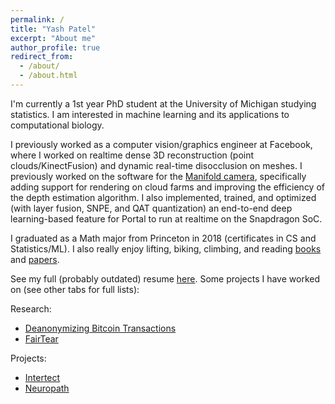```yaml
---
permalink: /
title: "Yash Patel"
excerpt: "About me"
author_profile: true
redirect_from: 
  - /about/
  - /about.html
---
```


I'm currently a 1st year PhD student at the University of Michigan studying statistics. I am interested in machine learning and its applications to computational biology.

I previously worked as a computer vision/graphics engineer at Facebook, where I worked on realtime dense 3D reconstruction (point clouds/KinectFusion) and dynamic real-time disocclusion on meshes. I previously worked on the software for the [Manifold camera](https://research.fb.com/wp-content/uploads/2019/09/An-Integrated-6DoF-Video-Camera-and-System-Design.pdf), specifically adding support for rendering on cloud farms and improving the efficiency of the depth estimation algorithm. I also implemented, trained, and optimized (with layer fusion, SNPE, and QAT quantization) an end-to-end deep learning-based feature for Portal to run at realtime on the Snapdragon SoC.

I graduated as a Math major from Princeton in 2018 (certificates in CS and Statistics/ML). I also really enjoy lifting, biking, climbing, and reading [books](https://www.goodreads.com/user/show/83094203-yash-patel) and [papers](https://github.com/yashpatel5400/cool-papers). 

See my full (probably outdated) resume [here](http://yashpatel5400.github.io/files/resume.pdf). Some projects I have worked on (see other tabs for full lists):

Research:
- [Deanonymizing Bitcoin Transactions](http://yashpatel5400.github.io/files/deanonymization.pdf)
- [FairTear](http://yashpatel5400.github.io/files/fairtear.pdf)

Projects:
- [Intertect](http://intertect.herokuapp.com/)
- [Neuropath](http://fast-caverns-95520.herokuapp.com/)